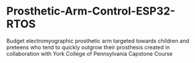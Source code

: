 # Prosthetic-Arm-Control-ESP32-RTOS
 Budget electromyographic prosthetic arm targeted towards children and preteens who tend to quickly outgrow their prosthesis created in collaboration with York College of Pennsylvania Capstone Course
